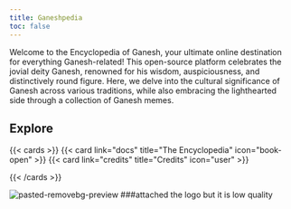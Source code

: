 ```yaml
---
title: Ganeshpedia
toc: false
---
```


Welcome to the Encyclopedia of Ganesh, your ultimate online destination for everything Ganesh-related! This open-source platform celebrates the jovial deity Ganesh, renowned for his wisdom, auspiciousness, and distinctively round figure. Here, we delve into the cultural significance of Ganesh across various traditions, while also embracing the lighthearted side through a collection of Ganesh memes.

## Explore

{{< cards >}}
  {{< card link="docs" title="The Encyclopedia" icon="book-open" >}}
  {{< card link="credits" title="Credits" icon="user" >}}

{{< /cards >}}


![pasted-removebg-preview](https://github.com/user-attachments/assets/152c3753-8b17-4457-bcbd-addb78c6c36d)
###attached the logo but it is low quality
